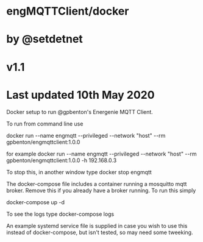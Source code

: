 # engMQTTClient/docker
# by @setdetnet
# v1.1
# Last updated 10th May 2020

Docker setup to run @gpbenton's Energenie MQTT Client.

To run from command line use

docker run --name engmqtt --privileged --network "host" --rm gpbenton/engmqttclient:1.0.0 <any parameters to engMQTTClient>

for example
docker run --name engmqtt --privileged --network "host" --rm gpbenton/engmqttclient:1.0.0 -h 192.168.0.3

To stop this, in another window type
docker stop engmqtt

The docker-compose file includes a container running a mosquitto mqtt broker.  Remove this if you already have a broker running.  To run this simply

docker-compose up -d
 
To see the logs type
docker-compose logs

An example systemd service file is supplied in case you wish to use this instead of docker-compose, but isn't tested, so may need some tweeking.
